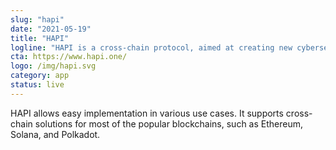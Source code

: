 ```yaml
---
slug: "hapi"
date: "2021-05-19"
title: "HAPI"
logline: "HAPI is a cross-chain protocol, aimed at creating new cybersecurity standards for DeFi market by providing real-time data on stolen funds and compromised wallets."
cta: https://www.hapi.one/
logo: /img/hapi.svg
category: app
status: live
---
```


HAPI allows easy implementation in various use cases. It supports cross-chain solutions for most of the popular blockchains, such as Ethereum, Solana, and Polkadot.
